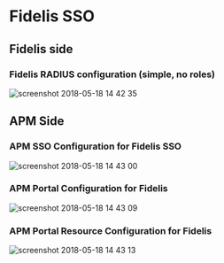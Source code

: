 # Fidelis SSO

## Fidelis side
### Fidelis RADIUS configuration (simple, no roles)
![screenshot 2018-05-18 14 42 35](https://user-images.githubusercontent.com/1668075/40252319-f8ce5e82-5aa9-11e8-96f3-b50cf9c74216.png)


## APM Side
### APM SSO Configuration for Fidelis SSO
![screenshot 2018-05-18 14 43 00](https://user-images.githubusercontent.com/1668075/40252332-0b0fd986-5aaa-11e8-9414-ad04c117e5ed.png)

### APM Portal Configuration for Fidelis
![screenshot 2018-05-18 14 43 09](https://user-images.githubusercontent.com/1668075/40252341-16460c08-5aaa-11e8-80f6-89c8e131a451.png)

### APM Portal Resource Configuration for Fidelis
![screenshot 2018-05-18 14 43 13](https://user-images.githubusercontent.com/1668075/40252358-247babf2-5aaa-11e8-9910-fd21fcca8d14.png)


